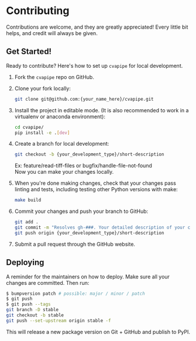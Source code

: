 # Contributing

Contributions are welcome, and they are greatly appreciated! Every little bit
helps, and credit will always be given.

## Get Started!
Ready to contribute? Here's how to set up `cvapipe` for local development.

1. Fork the `cvapipe` repo on GitHub.

2. Clone your fork locally:

    ```bash
    git clone git@github.com:{your_name_here}/cvapipe.git
    ```

3. Install the project in editable mode. (It is also recommended to work in a
virtualenv or anaconda environment):

    ```bash
    cd cvapipe/
    pip install -e .[dev]
    ```

4. Create a branch for local development:

    ```bash
    git checkout -b {your_development_type}/short-description
    ```

    Ex: feature/read-tiff-files or bugfix/handle-file-not-found<br>
    Now you can make your changes locally.

5. When you're done making changes, check that your changes pass linting and
   tests, including testing other Python versions with make:

    ```bash
    make build
    ```

6. Commit your changes and push your branch to GitHub:

    ```bash
    git add .
    git commit -m "Resolves gh-###. Your detailed description of your changes."
    git push origin {your_development_type}/short-description
    ```

7. Submit a pull request through the GitHub website.

## Deploying

A reminder for the maintainers on how to deploy.
Make sure all your changes are committed.
Then run:

```bash
$ bumpversion patch # possible: major / minor / patch
$ git push
$ git push --tags
git branch -D stable
git checkout -b stable
git push --set-upstream origin stable -f
```

This will release a new package version on Git + GitHub and publish to PyPI.

